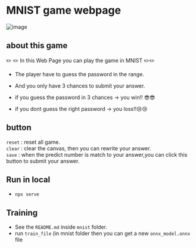 # MNIST game webpage

![image](https://user-images.githubusercontent.com/87161615/209970543-7806e2d7-1bb0-40f0-8201-1722da21529f.png)
  
## about this game
:pencil2: :pencil2:  In this Web Page you can play the game in MNIST  :pencil2::pencil2:  
- The player have to guess the password in the range.  
- And you only have 3 chances to submit your answer.  


 - if you guess the password in 3 chances -> you win!! :sunglasses::sunglasses:
-  if you dont guess the right password   -> you loss!!:cry::cry:  
  
    

## button  
`reset` : reset all game.  
`clear` : clear the canvas, then you can rewrite your answer.  
`save`  : when the predict number is match to your answer,you can click this button to submit your answer.  
  
## Run in local

- `npx serve`

## Training

- See the `README.md` inside `mnist` folder.
- run `train_file` (in mnist folder then you can get a new `onnx_model.onnx` file
